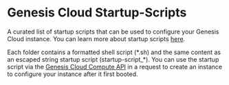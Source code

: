 # Genesis Cloud Startup-Scripts
A curated list of startup scripts that can be used to configure your Genesis Cloud instance. You can learn more about startup scripts [here](https://support.genesiscloud.com/support/solutions/articles/47001122478).

Each folder contains a formatted shell script (&ast;.sh) and the same content as an escaped string startup script (startup-script_&ast;).
You can use the startup script via the [Genesis Cloud Compute API](https://developers.genesiscloud.com/) in a request to create an instance to configure your instance after it first booted. 